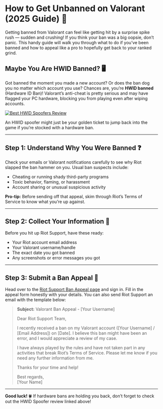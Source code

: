 <h1 id="how-to-get-unbanned-on-valorant-2025-guide-">How to Get Unbanned on Valorant (2025 Guide) 🚀</h1>
<p>Getting banned from Valorant can feel like getting hit by a surprise spike rush — sudden and crushing! If you think your ban was a big oopsie, don’t panic. This handy guide will walk you through what to do if you’ve been banned and how to appeal like a pro to hopefully get back to your ranked grind.</p>
<h2 id="maybe-you-are-hwid-banned-">Maybe You Are HWID Banned? 🖥️</h2>
<p>Got banned the moment you made a new account? Or does the ban dog you no matter which account you use? Chances are, you’re <strong>HWID banned</strong> (Hardware ID Ban)! Valorant’s anti-cheat is pretty serious and may have flagged your PC hardware, blocking you from playing even after wiping accounts.</p>
<p><a href="https://hwid-spoofer.mystrikingly.com/"><img src="https://img.shields.io/badge/Best%20HWID%20Spoofers-Read%20Review-brightgreen?style=for-the-badge&amp;logo=origin" alt="Best HWID Spoofers Review"></a></p>
<p>An HWID spoofer might just be your golden ticket to jump back into the game if you’re stocked with a hardware ban.</p>
<hr>
<h2 id="step-1-understand-why-you-were-banned-">Step 1: Understand Why You Were Banned ❓</h2>
<p>Check your emails or Valorant notifications carefully to see why Riot slapped the ban hammer on you. Usual ban suspects include:</p>
<ul>
<li>Cheating or running shady third-party programs  </li>
<li>Toxic behavior, flaming, or harassment  </li>
<li>Account sharing or unusual suspicious activity  </li>
</ul>
<p><strong>Pro-tip:</strong> Before sending off that appeal, skim through Riot’s Terms of Service to know what you’re up against.</p>
<hr>
<h2 id="step-2-collect-your-information-">Step 2: Collect Your Information 📝</h2>
<p>Before you hit up Riot Support, have these ready:</p>
<ul>
<li>Your Riot account email address  </li>
<li>Your Valorant username/handle  </li>
<li>The exact date you got banned  </li>
<li>Any screenshots or error messages you got  </li>
</ul>
<hr>
<h2 id="step-3-submit-a-ban-appeal-">Step 3: Submit a Ban Appeal 📧</h2>
<p>Head over to the <a href="https://help.ea.com/en/help/account/information-about-banned-or-suspended-accounts/">Riot Support Ban Appeal page</a> and sign in. Fill in the appeal form honestly with your details. You can also send Riot Support an email with the template below:</p>
<blockquote>
<p><strong>Subject:</strong> Valorant Ban Appeal - [Your Username]  </p>
<p>Dear Riot Support Team,  </p>
<p>I recently received a ban on my Valorant account ([Your Username] / [Email Address]) on [Date]. I believe this ban might have been an error, and I would appreciate a review of my case.  </p>
<p>I have always played by the rules and have not taken part in any activities that break Riot’s Terms of Service. Please let me know if you need any further information from me.  </p>
<p>Thanks for your time and help!  </p>
<p>Best regards,<br>[Your Name]</p>
</blockquote>
<hr>
<p><strong>Good luck!</strong> 🍀 If hardware bans are holding you back, don’t forget to check out the HWID Spoofer review linked above!</p>
